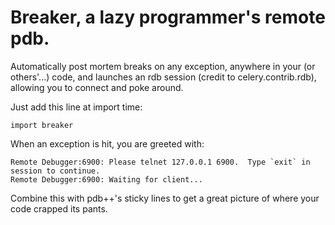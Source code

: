 Breaker, a lazy programmer's remote pdb.
==========
Automatically post mortem breaks on any exception, anywhere in your
(or others'...) code, and launches an rdb session
(credit to celery.contrib.rdb), allowing you to connect and poke around.

Just add this line at import time:
<pre><code>import breaker</pre></code>

When an exception is hit, you are greeted with:

<pre><code>Remote Debugger:6900: Please telnet 127.0.0.1 6900.  Type `exit` in session to continue.
Remote Debugger:6900: Waiting for client...</pre></code>

Combine this with pdb++'s sticky lines to get a great picture of where your code crapped its pants.
